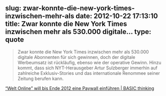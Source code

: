 slug: zwar-konnte-die-new-york-times-inzwischen-mehr-als
date: 2012-10-22 17:13:10
title: Zwar konnte die New York Times inzwischen mehr als 530.000 digitale...
type: quote
---

> Zwar konnte die New York Times inzwischen mehr als 530.000 digitale Abonnenten für sich gewinnen, doch der digitale Werbeumsatz ist rückläufig, ebenso wie der operative Gewinn. Hinzu kommt, dass sich NYT-Herausgeber Artur Sulzberger immerhin auf zahlreiche Exklusiv-Stories und das internationale Renommee seiner Zeitung berufen kann.

[“Welt Online” will bis Ende 2012 eine Paywall einführen | BASIC thinking](http://www.basicthinking.de/blog/2012/10/22/welt-online-will-bis-zum-ende-des-jahres-eine-paywall-einfuhren/)
